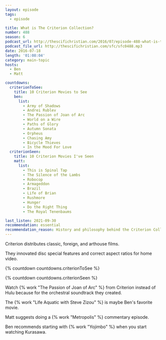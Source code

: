 ```yaml
---
layout: episode
tags:
  - episode

title: What is The Criterion Collection?
number: 488
season: 6
podcast_url: http://thescifichristian.com/2016/07/episode-488-what-is-the-criterion-collection/
podcast_file_url: http://thescifichristian.com/sfc/sfc0488.mp3
date: 2016-07-18
length: '01:08:04'
category: main-topic
hosts:
  - Ben
  - Matt

countdowns:
  criterionToSee:
    title: 10 Criterion Movies to See
    ben:
      list:
        - Army of Shadows
        - Andrei Rublev
        - The Passion of Joan of Arc
        - World on a Wire
        - Paths of Glory
        - Autumn Sonata
        - Orpheus
        - Chasing Amy
        - Bicycle Thieves
        - In the Mood For Love
  criterionSeen:
    title: 10 Criterion Movies I've Seen
    matt: 
      list:
        - This is Spinal Tap
        - The Silence of the Lambs
        - Robocop
        - Armageddon
        - Brazil
        - Life of Brian
        - Rushmore
        - Hunger
        - Do the Right Thing
        - The Royal Tenenbaums

last_listen: 2021-09-30
recommendation: essential
recommendation_reason: History and philosophy behind the Criterion Collection
---
```


Criterion distributes classic, foreign, and arthouse films.

They innovated disc special features and correct aspect ratios for home video.

{% countdown countdowns.criterionToSee %}

{% countdown countdowns.criterionSeen %}

Watch {% work "The Passion of Joan of Arc" %} from Criterion instead of Hulu because for the orchestral soundtrack they created.

The {% work "Life Aquatic with Steve Zizou" %} is maybe Ben's favorite movie.

Matt suggests doing a {% work "Metropolis" %} commentary episode.

Ben recommends starting with {% work "Yojimbo" %} when you start watching Kurasawa.